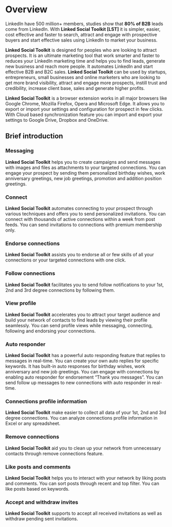 # Overview
LinkedIn have 500 million+ members, studies show that **80% of B2B** leads come from LinkedIn. With **Linked Social Toolkit [LST]** it is simpler, easier, cost effective and faster to search, attract and engage with prospective buyers and start effective sales using LinkedIn to market your business.
 
**Linked Social Toolkit** is designed for peoples who are looking to attract prospects. It is an ultimate marketing tool that work smarter and faster to reduces your LinkedIn marketing time and helps you to find leads, generate new business and reach more people. It automates LinkedIn and start effective B2B and B2C sales.
**Linked Social Toolkit** can be used by startups, entrepreneurs, small businesses and online marketers who are looking to get more brand visibility, attract and engage more prospects, instill trust and credibility, increase client base, sales and generate higher profits. 

**Linked Social Toolkit** is a browser extension works in all major browsers like Google Chrome, Mozilla Firefox, Opera and Microsoft Edge. It allows you to export or import your settings and configuration for prospect in few clicks. With Cloud based synchronization feature you can import and export your settings to Google Drive, Dropbox and OneDrive.

## Brief introduction
### Messaging
**Linked Social Toolkit** helps you to create campaigns and send messages with images and files as attachments to your targeted connections. You can engage your prospect by sending them personalized birthday wishes, work anniversary greetings, new job greetings, promotion and addition position greetings. 

### Connect
**Linked Social Toolkit** automates connecting to your prospect through various techniques and offers you to send personalized invitations. You can connect with thousands of active connections within a week from post feeds. You can send invitations to connections with premium membership only. 

### Endorse connections
**Linked Social Toolkit** assists you to endorse all or few skills of all your connections or your targeted connections with one click. 
 
### Follow connections
**Linked Social Toolkit** facilitates you to send follow notifications to your 1st, 2nd and 3rd degree connections by following them. 

### View profile
**Linked Social Toolkit** accelerates you to attract your target audience and build your network of contacts to find leads by viewing their profile seamlessly. You can send profile views while messaging, connecting, following and endorsing your connections.  

### Auto responder
**Linked Social Toolkit** has a powerful auto responding feature that replies to messages in real-time.  You can create your own auto replies for specific keywords. It has built-in auto responses for birthday wishes, work anniversary and new job greetings. You can engage with connections by enabling auto responder for endorsement “Thank you messages”. You can send follow up messages to new connections with auto responder in real-time. 

### Connections profile information
**Linked Social Toolkit** make easier to collect all data of your 1st, 2nd and 3rd degree connections. You can analyze connections profile information in Excel or any spreadsheet. 

### Remove connections
**Linked Social Toolkit** aid you to clean up your network from unnecessary contacts through remove connections feature. 

### Like posts and comments
**Linked Social Toolkit** helps you to interact with your network by liking posts and comments. You can sort posts through recent and top filter. You can like posts based on keywords.

### Accept and withdraw invites
**Linked Social Toolkit** supports to accept all received invitations as well as withdraw pending sent invitations.
 
